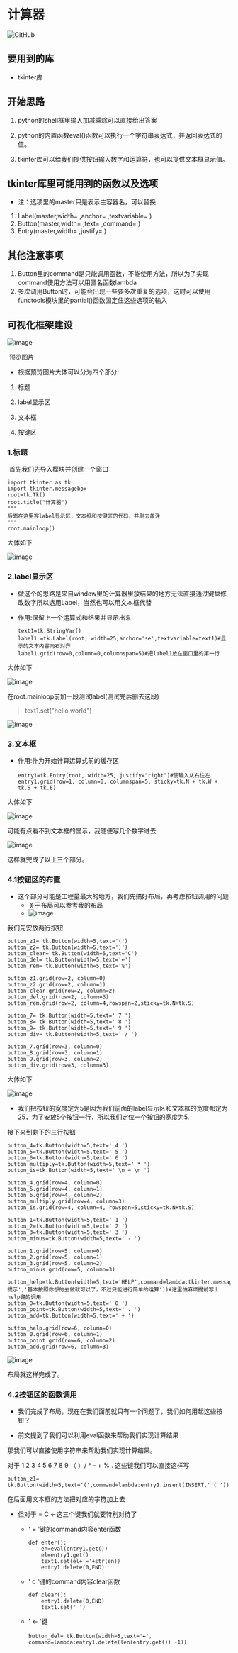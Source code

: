 # 计算器

![GitHub](https://img.shields.io/github/license/prometheus-code/tk-)
## 要用到的库

- tkinter库

## 开始思路

1. python的shell框里输入加减乘除可以直接给出答案

2. python的内置函数eval()函数可以执行一个字符串表达式，并返回表达式的值。

3. tkinter库可以给我们提供按钮输入数字和运算符，也可以提供文本框显示值。

## tkinter库里可能用到的函数以及选项

- 注：选项里的master只是表示主容器名，可以替换

1. Label(master,width= ,anchor= ,textvariable= )
2. Button(master,width= ,text= ,command= )
3. Entry(master,width= ,justify= )

## 其他注意事项

1. Button里的command是只能调用函数，不能使用方法，所以为了实现command使用方法可以用匿名函数lambda
2. 多次调用Button时，可能会出现一些要多次重复的选项，这时可以使用functools模块里的partial()函数固定住这些选项的输入

## 可视化框架建设

![image](https://raw.githubusercontent.com/prometheus-code/tk-/master/image/1.jpg)

​																		预览图片

- 根据预览图片大体可以分为四个部分:

1. 标题

2. label显示区

3. 文本框

4. 按键区

### 1.标题

​	首先我们先导入模块并创建一个窗口

~~~
import tkinter as tk
import tkinter.messagebox 
root=tk.Tk()
root.title("计算器")
"""
后面在这里写label显示区，文本框和按键区的代码，并删去备注
"""
root.mainloop()
~~~

大体如下

![image](https://raw.githubusercontent.com/prometheus-code/tk-/master/image/3.jpg)

### 2.label显示区

- 做这个的思路是来自window里的计算器里放结果的地方无法直接通过键盘修改数字所以选用Label，当然也可以用文本框代替

- 作用:保留上一个运算式和结果并显示出来

  ~~~
  text1=tk.StringVar()
  label1 =tk.Label(root, width=25,anchor='se',textvariable=text1)#显示的文本内容向右对齐
  label1.grid(row=0,column=0,columnspan=5)#把label1放在窗口里的第一行
  ~~~

大体如下

![image](https://raw.githubusercontent.com/prometheus-code/tk-/master/image/4.jpg)

   在root.mainloop前加一段测试label(测试完后删去这段)

> text1.set("hello world")

 ![image](https://raw.githubusercontent.com/prometheus-code/tk-/master/image/5.jpg)

 ### 3.文本框

- 作用:作为开始计算运算式前的缓存区

  ~~~
  entry1=tk.Entry(root, width=25, justify="right")#使输入从右往左 
  entry1.grid(row=1, column=0, columnspan=5, sticky=tk.N + tk.W + tk.S + tk.E)
  ~~~

大体如下

![image](https://raw.githubusercontent.com/prometheus-code/tk-/master/image/6.jpg)

可能有点看不到文本框的显示，我随便写几个数字进去

![image](https://raw.githubusercontent.com/prometheus-code/tk-/master/image/7.jpg)

这样就完成了以上三个部分。

### 4.1按钮区的布置

- 这个部分可能是工程量最大的地方，我们先搞好布局，再考虑按钮调用的问题
  - 关于布局可以参考我的布局
  - ![image](https://raw.githubusercontent.com/prometheus-code/tk-/master/image/1.jpg)

我们先安放两行按钮

~~~
button_z1= tk.Button(width=5,text='(') 
button_z2= tk.Button(width=5,text=')')
button_clear= tk.Button(width=5,text='C')
button_del= tk.Button(width=5,text='←')
button_rem= tk.Button(width=5,text='%')

button_z1.grid(row=2, column=0)
button_z2.grid(row=2, column=1)
button_clear.grid(row=2, column=2)
button_del.grid(row=2, column=3)
button_rem.grid(row=2, column=4,rowspan=2,sticky=tk.N+tk.S)

button_7= tk.Button(width=5,text=' 7 ')
button_8= tk.Button(width=5,text=' 8 ')
button_9= tk.Button(width=5,text=' 9 ')
button_div= tk.Button(width=5,text=' / ')
        
button_7.grid(row=3, column=0)
button_8.grid(row=3, column=1)
button_9.grid(row=3, column=2)
button_div.grid(row=3, column=3)
~~~

大体如下

![image](https://raw.githubusercontent.com/prometheus-code/tk-/master/image/8.jpg)



- 我们把按钮的宽度定为5是因为我们前面的label显示区和文本框的宽度都定为25，为了安放5个按钮一行，所以我们定位一个按钮的宽度为5.



接下来到剩下的三行按钮

~~~
button_4=tk.Button(width=5,text=' 4 ')
button_5=tk.Button(width=5,text=' 5 ')
button_6=tk.Button(width=5,text=' 6 ')
button_multiply=tk.Button(width=5,text=' * ')
button_is=tk.Button(width=5,text=' \n = \n ')

button_4.grid(row=4, column=0)
button_5.grid(row=4, column=1)
button_6.grid(row=4, column=2)
button_multiply.grid(row=4, column=3)
button_is.grid(row=4, column=4, rowspan=5,sticky=tk.N+tk.S)

button_1=tk.Button(width=5,text=' 1 ')
button_2=tk.Button(width=5,text=' 2 ')
button_3=tk.Button(width=5,text=' 3 ')
button_minus=tk.Button(width=5,text=' - ')

button_1.grid(row=5, column=0)
button_2.grid(row=5, column=1)
button_3.grid(row=5, column=2)
button_minus.grid(row=5, column=3)

button_help=tk.Button(width=5,text='HELP',command=lambda:tkinter.messagebox.showinfo('\
提示','基本按照你想的去做就可以了，不过只能进行简单的运算'))#这里怕麻烦提前写上help键的调用
button_0=tk.Button(width=5,text=' 0 ')
button_point=tk.Button(width=5,text=' . ')
button_add=tk.Button(width=5,text=' + ')

button_help.grid(row=6, column=0)
button_0.grid(row=6, column=1)
button_point.grid(row=6, column=2)
button_add.grid(row=6, column=3)
~~~

![image](https://raw.githubusercontent.com/prometheus-code/tk-/master/image/1.jpg)

布局就这样完成了。

### 4.2按钮区的函数调用

- 我们完成了布局，现在在我们面前就只有一个问题了，我们如何用起这些按钮？

- 前文提到了我们可以利用eval函数来帮助我们实现计算结果

那我们可以直接使用字符串来帮助我们实现计算结果。

对于 1 2 3 4 5 6 7 8 9 （ ）/ * - + % . 这些键我们可以直接这样写

~~~
button_z1= tk.Button(width=5,text='(',command=lambda:entry1.insert(INSERT,' ( '))
~~~

在后面用文本框的方法把对应的字符加上去



- 但对于 = C ←这三个键我们就要特别对待了

  - ' = '键的command内容enter函数

    ~~~
    def enter():
    	en=eval(entry1.get())
    	el=entry1.get()
    	text1.set(el+'='+str(en))
    	entry1.delete(0,END)
    ~~~

  - ' c '键的command内容clear函数

    ~~~
    def clear():
    	entry1.delete(0,END)
    	text1.set(' ')
    ~~~

  - ' ← '键

    ~~~
    button_del= tk.Button(width=5,text='←'，command=lambda:entry1.delete(len(entry.get()) -1))
    ~~~
